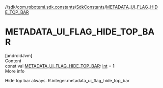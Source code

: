 //[sdk](../../../index.md)/[com.robotemi.sdk.constants](../index.md)/[SdkConstants](index.md)/[METADATA_UI_FLAG_HIDE_TOP_BAR](-m-e-t-a-d-a-t-a_-u-i_-f-l-a-g_-h-i-d-e_-t-o-p_-b-a-r.md)



# METADATA_UI_FLAG_HIDE_TOP_BAR  
[androidJvm]  
Content  
const val [METADATA_UI_FLAG_HIDE_TOP_BAR](-m-e-t-a-d-a-t-a_-u-i_-f-l-a-g_-h-i-d-e_-t-o-p_-b-a-r.md): [Int](https://kotlinlang.org/api/latest/jvm/stdlib/kotlin/-int/index.html) = 1  
More info  


Hide top bar always. R.integer.metadata_ui_flag_hide_top_bar

  



